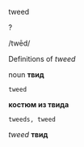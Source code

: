 tweed

?

/twēd/

Definitions of _tweed_

noun
**твид**

    tweed
**костюм из твида**

    tweeds, tweed

_tweed_
**твид**